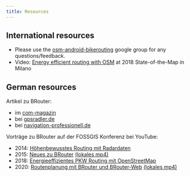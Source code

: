 ```yaml
---
title: Resources
---
```


## International resources

- Please use the [osm-android-bikerouting](http://groups.google.com/group/osm-android-bikerouting)
  google group for any questions/feedback.
- Video: [Energy efficient routing with OSM](https://youtu.be/VMDRr6YPOw0) at
  2018 State-of-the-Map in Milano

## German resources

Artikel zu BRouter:

- im [com-magazin](http://www.com-magazin.de/praxis/android/offline-routing-rad-wandertouren-465807.html)
- bei [gpsradler.de](https://gpsradler.de/praxistest/brouter-web-tourenplaner-test/)
- bei [navigation-professionell.de](https://www.navigation-professionell.de/brouter-web-tourenplanung/)

Vorträge zu BRouter auf der FOSSGIS Konferenz bei YouTube:

- 2014: [Höhenbewusstes Routing mit Radardaten](https://www.youtube.com/watch?v=c0TehKCX4Ao)
- 2015: [Neues zu BRouter](https://www.youtube.com/watch?v=Eba4fcYI4h4) [(lokales mp4)](brouter_bin/fossgis_2015_neues_zu_brouter.mp4)
- 2018: [Energieeffizientes PKW Routing mit OpenStreetMap](https://youtu.be/IHV2sL7n0Qo)
- 2020: [Routenplanung mit BRouter und BRouter-Web](https://www.youtube.com/watch?v=l6X2Sm1YDLs) [(lokales mp4)](brouter_bin/fossgis_2020_routenplanung.mp4)
